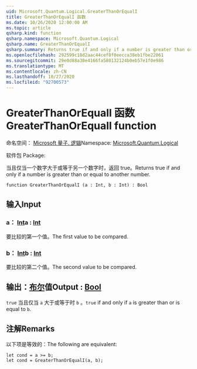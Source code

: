 ```yaml
---
uid: Microsoft.Quantum.Logical.GreaterThanOrEqualI
title: GreaterThanOrEqualI 函数
ms.date: 10/26/2020 12:00:00 AM
ms.topic: article
qsharp.kind: function
qsharp.namespace: Microsoft.Quantum.Logical
qsharp.name: GreaterThanOrEqualI
qsharp.summary: Returns true if and only if a number is greater than or equal to another number.
ms.openlocfilehash: 292599c18d2aac44cef8f0eecca38eb1fbe22061
ms.sourcegitcommit: 29e0d88a30e4166fa580132124b0eb57e1f0e986
ms.translationtype: MT
ms.contentlocale: zh-CN
ms.lasthandoff: 10/27/2020
ms.locfileid: "92700573"
---
```

# <a name="greaterthanorequali-function"></a><span data-ttu-id="3f22c-102">GreaterThanOrEqualI 函数</span><span class="sxs-lookup"><span data-stu-id="3f22c-102">GreaterThanOrEqualI function</span></span>

<span data-ttu-id="3f22c-103">命名空间： [Microsoft 量子. 逻辑](xref:Microsoft.Quantum.Logical)</span><span class="sxs-lookup"><span data-stu-id="3f22c-103">Namespace: [Microsoft.Quantum.Logical](xref:Microsoft.Quantum.Logical)</span></span>

<span data-ttu-id="3f22c-104">软件包 [](https://nuget.org/packages/)</span><span class="sxs-lookup"><span data-stu-id="3f22c-104">Package: [](https://nuget.org/packages/)</span></span>


<span data-ttu-id="3f22c-105">当且仅当一个数字大于或等于另一个数字时，返回 true。</span><span class="sxs-lookup"><span data-stu-id="3f22c-105">Returns true if and only if a number is greater than or equal to another number.</span></span>

```qsharp
function GreaterThanOrEqualI (a : Int, b : Int) : Bool
```


## <a name="input"></a><span data-ttu-id="3f22c-106">输入</span><span class="sxs-lookup"><span data-stu-id="3f22c-106">Input</span></span>

### <a name="a--int"></a><span data-ttu-id="3f22c-107">a： [Int](xref:microsoft.quantum.lang-ref.int)</span><span class="sxs-lookup"><span data-stu-id="3f22c-107">a : [Int](xref:microsoft.quantum.lang-ref.int)</span></span>

<span data-ttu-id="3f22c-108">要比较的第一个值。</span><span class="sxs-lookup"><span data-stu-id="3f22c-108">The first value to be compared.</span></span>


### <a name="b--int"></a><span data-ttu-id="3f22c-109">b： [Int](xref:microsoft.quantum.lang-ref.int)</span><span class="sxs-lookup"><span data-stu-id="3f22c-109">b : [Int](xref:microsoft.quantum.lang-ref.int)</span></span>

<span data-ttu-id="3f22c-110">要比较的第二个值。</span><span class="sxs-lookup"><span data-stu-id="3f22c-110">The second value to be compared.</span></span>



## <a name="output--bool"></a><span data-ttu-id="3f22c-111">输出：[布尔](xref:microsoft.quantum.lang-ref.bool)值</span><span class="sxs-lookup"><span data-stu-id="3f22c-111">Output : [Bool](xref:microsoft.quantum.lang-ref.bool)</span></span>

<span data-ttu-id="3f22c-112">`true` 当且仅当 `a` 大于或等于时 `b` 。</span><span class="sxs-lookup"><span data-stu-id="3f22c-112">`true` if and only if `a` is greater than or is equal to `b`.</span></span>

## <a name="remarks"></a><span data-ttu-id="3f22c-113">注解</span><span class="sxs-lookup"><span data-stu-id="3f22c-113">Remarks</span></span>

<span data-ttu-id="3f22c-114">以下项是等效的：</span><span class="sxs-lookup"><span data-stu-id="3f22c-114">The following are equivalent:</span></span>

```Q#
let cond = a >= b;
let cond = GreaterThanOrEqualI(a, b);
```